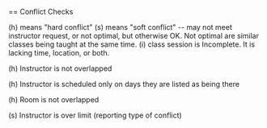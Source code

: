 == Conflict Checks

(h) means "hard conflict"
(s) means "soft conflict" -- may not meet instructor request, or not optimal, but otherwise OK.  Not optimal are similar classes being taught at the same time.
(i) class session is Incomplete.  It is lacking time, location, or both.

(h) Instructor is not overlapped

(h) Instructor is scheduled only on days they are listed as being there

(h) Room is not overlapped

(s) Instructor is over limit (reporting type of conflict)

